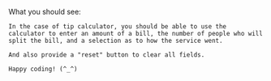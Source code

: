 What you should see:

    In the case of tip calculator, you should be able to use the calculator to enter an amount of a bill, the number of people who will split the bill, and a selection as to how the service went.

    And also provide a "reset" button to clear all fields.

    Happy coding! (^_^)